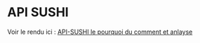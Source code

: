 # API SUSHI

Voir le rendu ici : [API-SUSHI le pourquoi du comment et anlayse ](https://ldv-melun.github.io/api-sushi/)

